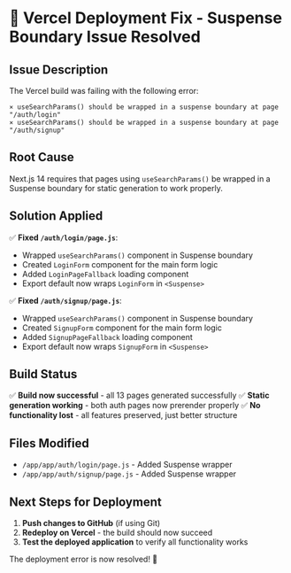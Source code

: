 # 🚀 Vercel Deployment Fix - Suspense Boundary Issue Resolved

## Issue Description
The Vercel build was failing with the following error:
```
⨯ useSearchParams() should be wrapped in a suspense boundary at page "/auth/login"
⨯ useSearchParams() should be wrapped in a suspense boundary at page "/auth/signup"
```

## Root Cause
Next.js 14 requires that pages using `useSearchParams()` be wrapped in a Suspense boundary for static generation to work properly.

## Solution Applied
✅ **Fixed `/auth/login/page.js`**:
- Wrapped `useSearchParams()` component in Suspense boundary
- Created `LoginForm` component for the main form logic
- Added `LoginPageFallback` loading component
- Export default now wraps `LoginForm` in `<Suspense>`

✅ **Fixed `/auth/signup/page.js`**:
- Wrapped `useSearchParams()` component in Suspense boundary  
- Created `SignupForm` component for the main form logic
- Added `SignupPageFallback` loading component
- Export default now wraps `SignupForm` in `<Suspense>`

## Build Status
✅ **Build now successful** - all 13 pages generated successfully
✅ **Static generation working** - both auth pages now prerender properly
✅ **No functionality lost** - all features preserved, just better structure

## Files Modified
- `/app/app/auth/login/page.js` - Added Suspense wrapper
- `/app/app/auth/signup/page.js` - Added Suspense wrapper

## Next Steps for Deployment
1. **Push changes to GitHub** (if using Git)
2. **Redeploy on Vercel** - the build should now succeed
3. **Test the deployed application** to verify all functionality works

The deployment error is now resolved! 🎉